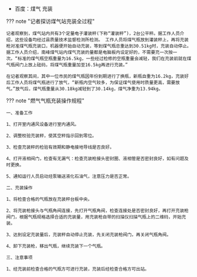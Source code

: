 
* 百度：煤气 充装

??? note "记者探访煤气站充装全过程"

    记者观察到，煤气站内共有3个定量电子灌装秤(下称“灌装秤”)，2台公平秤。据工作人员介绍，这些设备均经过县质量技术监督检测所检测。 工作人员将煤气瓶放到灌装秤上，再将充装枪对准煤气瓶充装口，机器便开始自动充装，等到煤气瓶总重达到30.51kg时，充装自动停止。据工作人员介绍，南峰煤气站内煤气充装的量都是电脑板内设定好的，不需要充一次按一次。“标准的煤气瓶空瓶重量为16.5kg，一些经过检修的空瓶重量会减轻，我们在充装前就在煤气瓶阀门上放上砝码，将煤气瓶重量加至16.5kg再进行充装。”

    在记者观察其间，其中一位市民的煤气瓶因年份到期进行了换瓶，新瓶自重为16.2kg，充装好后工作人员将煤气瓶进行了放气，“新瓶内空气较多，为保证煤气使用时质量更高，需要放气。”放气后，煤气瓶重量从30.18kg减轻到了30.14kg，煤气净重为13.94kg。

??? note "燃气气瓶充装操作规程"

    一、准备工作

    1、打开室内通风设备进行室内通风。

    2、调整校验充装秤，使其空秤指示回到零位。

    3、检查充装秤的检验有效期和静电接地导线是否良好。

    4、打开液相阀门，检查有无漏气：检查充装枪接头密封圈、液相管是否密封良好，如有问题及时更换。

    5、通知运行人员启动烃泵输送液化石油气，注意压力是否正常。

    二、充装操作

    1、将检查合格的气瓶放在充装秤台板中央。

    2、将充装枪接头与气瓶角阀连接，先打开气瓶角阀，检查连接处是否密封良好，再打开充装枪阀门，根据气瓶规格选择合适的充装量，用充装枪自带的扫描仪扫描气瓶上的二维码，开始充装。

    3、达到设定充装量后，充装秤自动停止充装，先关闭充装枪阀门，再关闭气瓶角阀。

    4、卸下充装枪，移出气瓶，继续充装下一个气瓶。

    三、注意事项

    1、经充装前检查合格的气瓶方可进行充装，充装后经检查合格方可出站。
